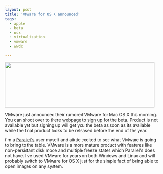 ```yaml
---
layout: post
title: 'VMware for OS X announced'
tags:
  - apple
  - beta
  - osx
  - virtualization
  - vmware
  - wwdc

---
```


<img src="http://ftpsite.vmware.com/download/landing/Mac_announcement_landing.gif" border="0" height="148" width="486" />

VMware just announced their rumored VMware for Mac OS X this morning. You can shoot over to there <a href="http://www.vmware.com">webpage</a> to <a href="http://vmware.rsc02.net/servlet/campaignrespondent?_ID_=vmwi.1756">sign up</a> for the beta. Product is not available yet but signing up will get you the beta as soon as its available while the final product looks to be released before the end of the year.

I'm a <a href="http://www.parallels.com/en/products/desktop/">Parallel's</a> user myself and alittle excited to see what VMware is going to bring to the table. VMware is a more mature product with features like non-persistant disk mode and multiple freeze states which Parallel's does not have. I've used VMware for years on both Windows and Linux and will probably switch to VMware for OS X just for the simple fact of being able to open images on any system.

<!-- technorati tags begin -->
<!-- technorati tags end -->
